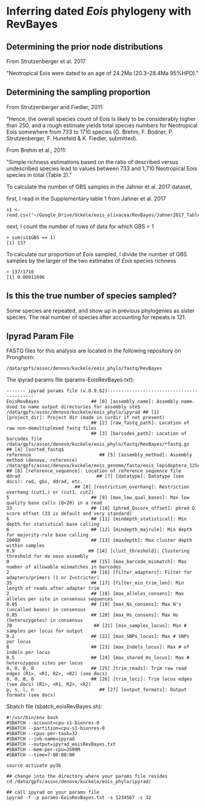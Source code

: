 # Inferring dated *Eois* phylogeny with RevBayes

## Determining the prior node distributions

From Strutzenberger et al. 2017

"Neotropical Eois were dated to an age of 24.2Ma (20.3–28.4Ma 95%HPD)."

## Determining the sampling proportion

From Strutzenberger and Fiedler, 2011: 

"Hence, the overall species count of Eois is likely to be considerably higher than 250, and a rough estimate yields total species numbers for Neotropical Eois somewhere from 733 to 1710 species (G. Brehm, F. Bodner, P. Strutzenberger, F. Hunefeld & K. Fiedler,
submitted). 

From Brehm et al., 2011: 

"Simple richness estimations based on the ratio of described versus undescribed species lead to values between 733 and 1,710 Neotropical Eois species in total (Table 2)."

To calculate the number of GBS samples in the Jahner et al. 2017 dataset, 

first, I read in the Supplementary table 1 from Jahner et al. 2017
```
s1 <- read.csv("~/Google_Drive/Uckele/eois_olivacea/RevBayes/Jahner2017_TableS1.csv")
```
next, I count the number of rows of data for which GBS = 1
```
> sum(s1$GBS == 1)
[1] 137
```
To calculate our proportion of *Eois* sampled, I divide the number of GBS samples by the larger of the two estimates of *Eois* species richness
```
> 137/1710
[1] 0.08011696
```

## Is this the true number of species sampled? 
Some species are repeated, and show up in previous phylogenies as sister species. The real number of species after accounting for repeats is 121. 

## Ipyrad Param File
FASTQ files for this analysis are located in the following repository on Pronghorn:
```
/data/gpfs/assoc/denovo/kuckele/eois_phylo/fastq/RevBayes
```
The ipyrad params file (params-EoisRevBayes.txt): 
```
------- ipyrad params file (v.0.9.62)-------------------------------------------
EoisRevBayes                   ## [0] [assembly_name]: Assembly name. Used to name output directories for assembly ste$
/data/gpfs/assoc/denovo/kuckele/eois_phylo/ipyrad ## [1] [project_dir]: Project dir (made in curdir if not present)
                               ## [2] [raw_fastq_path]: Location of raw non-demultiplexed fastq files
                               ## [3] [barcodes_path]: Location of barcodes file
/data/gpfs/assoc/denovo/kuckele/eois_phylo/fastq/RevBayes/*fastq.gz          ## [4] [sorted_fastq$
reference                         ## [5] [assembly_method]: Assembly method (denovo, reference)
/data/gpfs/assoc/denovo/kuckele/eois_genome/fasta/eois_lepidoptera_12Sep2018_zZ6nZ.fasta                               ## [6] [reference_sequence]: Location of reference sequence file
ddrad                            ## [7] [datatype]: Datatype (see docs): rad, gbs, ddrad, etc.
                         ## [8] [restriction_overhang]: Restriction overhang (cut1,) or (cut1, cut2)
5                              ## [9] [max_low_qual_bases]: Max low quality base calls (Q<20) in a read
33                             ## [10] [phred_Qscore_offset]: phred Q score offset (33 is default and very standard)
6                              ## [11] [mindepth_statistical]: Min depth for statistical base calling
6                              ## [12] [mindepth_majrule]: Min depth for majority-rule base calling
10000                          ## [13] [maxdepth]: Max cluster depth within samples
0.9                           ## [14] [clust_threshold]: Clustering threshold for de novo assembly
0                              ## [15] [max_barcode_mismatch]: Max number of allowable mismatches in barcodes
2                              ## [16] [filter_adapters]: Filter for adapters/primers (1 or 2=stricter)
35                             ## [17] [filter_min_trim_len]: Min length of reads after adapter trim
2                              ## [18] [max_alleles_consens]: Max alleles per site in consensus sequences
0.05                           ## [19] [max_Ns_consens]: Max N's (uncalled bases) in consensus
0.05                           ## [20] [max_Hs_consens]: Max Hs (heterozygotes) in consensus
70                              ## [21] [min_samples_locus]: Min # samples per locus for output
0.2                            ## [22] [max_SNPs_locus]: Max # SNPs per locus
8                              ## [23] [max_Indels_locus]: Max # of indels per locus
0.5                            ## [24] [max_shared_Hs_locus]: Max # heterozygous sites per locus
0, 0, 0, 0                     ## [25] [trim_reads]: Trim raw read edges (R1>, <R1, R2>, <R2) (see docs)
0, 0, 0, 0                     ## [26] [trim_loci]: Trim locus edges (see docs) (R1>, <R1, R2>, <R2)
p, s, l, n                        ## [27] [output_formats]: Output formats (see docs)
```
Sbatch file (sbatch_eoisRevBayes.sh): 
```
#!/usr/bin/env bash
#SBATCH --account=cpu-s1-bionres-0
#SBATCH --partition=cpu-s1-bionres-0
#SBATCH --cpus-per-task=32
#SBATCH --job-name=ipyrad
#SBATCH --output=ipyrad_eoisRevBayes.txt
#SBATCH --mem-per-cpu=3500M
#SBATCH --time=7-00:00:00

source activate py36

## change into the directory where your params file resides
cd /data/gpfs/assoc/denovo/kuckele/eois_phylo/ipyrad/

## call ipyrad on your params file
ipyrad -f -p params-EoisRevBayes.txt -s 1234567 -c 32
```

